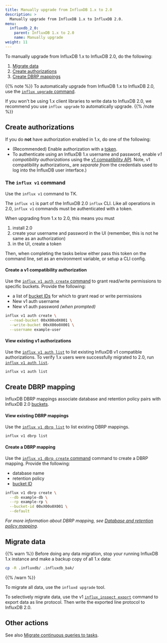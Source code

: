 ```yaml
---
title: Manually upgrade from InfluxDB 1.x to 2.0
description: >
  Manually upgrade from InfluxDB 1.x to InfluxDB 2.0.
menu:
  influxdb_2_0:
    parent: InfluxDB 1.x to 2.0
    name: Manually upgrade
weight: 11
---
```


To manually upgrade from InfluxDB 1.x to InfluxDB 2.0, do the following:

1. [Migrate data](#migrate-data)
2. [Create authorizations](#create-authorization-token)
3. [Create DBRP mappings](#create-dbrp-mapping)

{{% note %}}
To automatically upgrade from InfluxDB 1.x to InfluxDB 2.0, use the [`influx upgrade` command](/influxdb/v2.0/upgrade/v1-to-v2/).

If you won't be using 1.x client libraries to write data to InfluxDB 2.0, we recommend you use `influx upgrade` to automatically upgrade.
{{% /note %}}

## Create authorizations
If you do **not** have authorization enabled in 1.x, do one of the following:
- (Recommended) Enable authorization with a [token](https://docs.influxdata.com/influxdb/cloud/reference/glossary/#token). 
- To authenticate using an InfluxDB 1.x username and password, enable _v1 compatibility authorizations_ using the [v1 compatibility API](...). Note, v1 compatibility authorizations_ are _separate from_ the credentials used to log into the InfluxDB user interface.)


### The `influx v1` command

Use the `influx v1` command to TK.

The `influx v1` is part of the InfluxDB 2.0 `influx` CLI.
Like all operations in 2.0, `influx v1` commands must be authenticated with a token.


When upgrading from 1.x to 2.0, this means you must 

1. install 2.0
2. create your username and password in the UI (remember, this is not he same as an authorization)
3. in the UI, create a token

Then, when completing the tasks below either pass this token on the command line, set as an environment variable, or setup a CLI config.

#### Create a v1 compatibility authorization
<!-- a v1 auth setup -- how to add a v1 auth username/password combo -->
Use the [`influx v1 auth create` command](/influxdb/v2.0/reference/cli/influx/v1/auth/create/)
to grant read/write permissions to specific buckets.
Provide the following:

- a list of [bucket IDs](/influxdb/v2.0/organizations/buckets/view-buckets/) for which to grant read or write permissions
- New v1 auth username
- New v1 auth password _(when prompted)_

```sh
influx v1 auth create \
  --read-bucket 00xX00o0X001 \
  --write-bucket 00xX00o0X001 \
  --username example-user
```

#### View existing v1 authorizations
Use the [`influx v1 auth list`](/influxdb/v2.0/reference/cli/influx/v1/auth/list/)
to list existing InfluxDB v1 compatible authorizations.
To verify 1.x users were successfully migrated to 2.0, run [`influx v1 auth list`](/influxdb/v2.0/reference/cli/influx/v1/auth/list/).

```sh
influx v1 auth list
```

## Create DBRP mapping
InfluxDB DBRP mappings associate database and retention policy pairs
with InfluxDB 2.0 [buckets](/influxdb/v2.0/reference/glossary/#bucket).

#### View existing DBRP mappings
Use the [`influx v1 dbrp list`](/influxdb/v2.0/reference/cli/influx/v1/dbrp/list/) to list existing DBRP mappings.

```sh
influx v1 dbrp list
```

#### Create a DBRP mapping
Use the [`influx v1 dbrp create` command](/influxdb/v2.0/reference/cli/influx/v1/dbrp/create/)
command to create a DBRP mapping.
Provide the following:

- database name
- retention policy
- [bucket ID](/influxdb/v2.0/organizations/buckets/view-buckets/)

```sh
influx v1 dbrp create \
  --db example-db \
  --rp example-rp \
  --bucket-id 00xX00o0X001 \
  --default
```

_For more information about DBRP mapping, see [Database and retention policy mapping](/influxdb/v2.0/reference/api/influxdb-1x/dbrp/)._

## Migrate data
{{% warn %}}
Before doing any data migration,
stop your running InfluxDB 1.x instance and make a backup copy of all 1.x data:
```sh
cp -R .influxdb/ .influxdb_bak/
```
{{% /warn %}}

To migrate all data, use the `influxd upgrade` tool.
<!-- Is there a way to use `influxd upgrade` for time series data only, and ignore other resources/configs? -->

To selectively migrate data, use the v1 [`influx_inspect export`](/influxdb/v1.8/tools/influx_inspect/#export) command to export data as line protocol.
Then write the exported line protocol to InfluxDB 2.0.

## Other actions
See also [Migrate continuous queries to tasks](/influxdb/v2.0/upgrade/v1-to-v2/migrate-cqs/).
